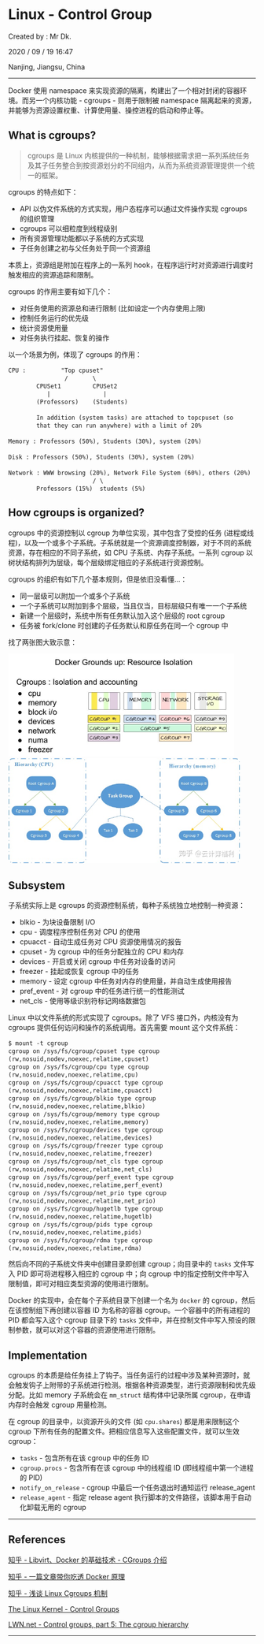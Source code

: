 # Linux - Control Group

Created by : Mr Dk.

2020 / 09 / 19 16:47

Nanjing, Jiangsu, China

---

Docker 使用 namespace 来实现资源的隔离，构建出了一个相对封闭的容器环境。而另一个内核功能 - cgroups - 则用于限制被 namespace 隔离起来的资源，并能够为资源设置权重、计算使用量、操控进程的启动和停止等。

## What is cgroups?

> cgroups 是 Linux 内核提供的一种机制，能够根据需求把一系列系统任务及其子任务整合到按资源划分的不同组内，从而为系统资源管理提供一个统一的框架。

cgroups 的特点如下：

* API 以伪文件系统的方式实现，用户态程序可以通过文件操作实现 cgroups 的组织管理
* cgroups 可以细粒度到线程级别
* 所有资源管理功能都以子系统的方式实现
* 子任务创建之初与父任务处于同一个资源组

本质上，资源组是附加在程序上的一系列 hook，在程序运行时对资源进行调度时触发相应的资源追踪和限制。

cgroups 的作用主要有如下几个：

* 对任务使用的资源总和进行限制 (比如设定一个内存使用上限)
* 控制任务运行的优先级
* 统计资源使用量
* 对任务执行挂起、恢复的操作

以一个场景为例，体现了 cgroups 的作用：

```
CPU :          "Top cpuset"
                /       \
        CPUSet1         CPUSet2
           |               |
        (Professors)    (Students)

        In addition (system tasks) are attached to topcpuset (so
        that they can run anywhere) with a limit of 20%

Memory : Professors (50%), Students (30%), system (20%)

Disk : Professors (50%), Students (30%), system (20%)

Network : WWW browsing (20%), Network File System (60%), others (20%)
                        / \
        Professors (15%)  students (5%)
```

## How cgroups is organized?

cgroups 中的资源控制以 cgroup 为单位实现，其中包含了受控的任务 (进程或线程)，以及一个或多个子系统。子系统就是一个资源调度控制器，对于不同的系统资源，存在相应的不同子系统，如 CPU 子系统、内存子系统。一系列 cgroup 以树状结构排列为层级，每个层级绑定相应的子系统进行资源控制。

cgroups 的组织有如下几个基本规则，但是依旧没看懂...：

* 同一层级可以附加一个或多个子系统
* 一个子系统可以附加到多个层级，当且仅当，目标层级只有唯一一个子系统
* 新建一个层级时，系统中所有任务默认加入这个层级的 root cgroup
* 任务被 fork/clone 时创建的子任务默认和原任务在同一个 cgroup 中

找了两张图大致示意：

<img src="../img/cgroups-1.png" alt="cgroups-1" style="zoom:50%;" />

<img src="../img/cgroups-2.png" alt="cgroups-2" style="zoom: 67%;" />

## Subsystem

子系统实际上是 cgroups 的资源控制系统，每种子系统独立地控制一种资源：

* blkio - 为块设备限制 I/O
* cpu - 调度程序控制任务对 CPU 的使用
* cpuacct - 自动生成任务对 CPU 资源使用情况的报告
* cpuset - 为 cgroup 中的任务分配独立的 CPU 和内存
* devices - 开启或关闭 cgroup 中任务对设备的访问
* freezer - 挂起或恢复 cgroup 中的任务
* memory - 设定 cgroup 中任务对内存的使用量，并自动生成使用报告
* pref_event - 对 cgroup 中的任务进行统一的性能测试
* net_cls - 使用等级识别符标记网络数据包

Linux 中以文件系统的形式实现了 cgroups。除了 VFS 接口外，内核没有为 cgroups 提供任何访问和操作的系统调用。首先需要 mount 这个文件系统：

```console
$ mount -t cgroup
cgroup on /sys/fs/cgroup/cpuset type cgroup (rw,nosuid,nodev,noexec,relatime,cpuset)
cgroup on /sys/fs/cgroup/cpu type cgroup (rw,nosuid,nodev,noexec,relatime,cpu)
cgroup on /sys/fs/cgroup/cpuacct type cgroup (rw,nosuid,nodev,noexec,relatime,cpuacct)
cgroup on /sys/fs/cgroup/blkio type cgroup (rw,nosuid,nodev,noexec,relatime,blkio)
cgroup on /sys/fs/cgroup/memory type cgroup (rw,nosuid,nodev,noexec,relatime,memory)
cgroup on /sys/fs/cgroup/devices type cgroup (rw,nosuid,nodev,noexec,relatime,devices)
cgroup on /sys/fs/cgroup/freezer type cgroup (rw,nosuid,nodev,noexec,relatime,freezer)
cgroup on /sys/fs/cgroup/net_cls type cgroup (rw,nosuid,nodev,noexec,relatime,net_cls)
cgroup on /sys/fs/cgroup/perf_event type cgroup (rw,nosuid,nodev,noexec,relatime,perf_event)
cgroup on /sys/fs/cgroup/net_prio type cgroup (rw,nosuid,nodev,noexec,relatime,net_prio)
cgroup on /sys/fs/cgroup/hugetlb type cgroup (rw,nosuid,nodev,noexec,relatime,hugetlb)
cgroup on /sys/fs/cgroup/pids type cgroup (rw,nosuid,nodev,noexec,relatime,pids)
cgroup on /sys/fs/cgroup/rdma type cgroup (rw,nosuid,nodev,noexec,relatime,rdma)
```

然后向不同的子系统文件夹中创建目录即创建 cgroup；向目录中的 `tasks` 文件写入 PID 即可将进程移入相应的 cgroup 中；向 cgroup 中的指定控制文件中写入限制值，即可对相应类型资源的使用进行限制。

Docker 的实现中，会在每个子系统目录下创建一个名为 `docker` 的 cgroup，然后在该控制组下再创建以容器 ID 为名称的容器 cgroup。一个容器中的所有进程的 PID 都会写入这个 cgroup 目录下的 `tasks` 文件中，并在控制文件中写入预设的限制参数，就可以对这个容器的资源使用进行限制。

## Implementation

cgroups 的本质是给任务挂上了钩子。当任务运行的过程中涉及某种资源时，就会触发钩子上附带的子系统进行检测。根据各种资源类型，进行资源限制和优先级分配。比如 memory 子系统会在 `mm_struct` 结构体中记录所属 cgroup，在申请内存时会触发 cgroup 用量检测。

在 cgroup 的目录中，以资源开头的文件 (如 `cpu.shares`) 都是用来限制这个 cgroup 下所有任务的配置文件。把相应信息写入这些配置文件，就可以生效 cgroup：

* `tasks` - 包含所有在该 cgroup 中的任务 ID
* `cgroup.procs` - 包含所有在该 cgroup 中的线程组 ID (即线程组中第一个进程的 PID)
* `notify_on_release` - cgroup 中最后一个任务退出时通知运行 release_agent
* `release_agent` - 指定 release agent 执行脚本的文件路径，该脚本用于自动化卸载无用的 cgroup

---

## References

[知乎 - Libvirt、Docker 的基础技术 - CGroups 介绍](https://zhuanlan.zhihu.com/p/71011998)

[知乎 - 一篇文章带你吃透 Docker 原理](https://zhuanlan.zhihu.com/p/156718649)

[知乎 - 浅谈 Linux Cgroups 机制](https://zhuanlan.zhihu.com/p/81668069)

[The Linux Kernel - Control Groups](https://www.kernel.org/doc/html/latest/admin-guide/cgroup-v1/cgroups.html)

[LWN.net - Control groups, part 5: The cgroup hierarchy](https://lwn.net/Articles/606699/)

---

